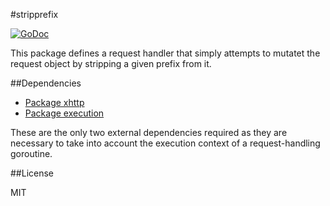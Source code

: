 #stripprefix

[![GoDoc](https://godoc.org/github.com/atdiar/xhttp/handlers/stripprefix?status.svg)](https://godoc.org/github.com/atdiar/xhttp/handlers/stripprefix)

This package defines a request handler that simply attempts to mutatet the request object
by stripping a given prefix from it.

##Dependencies

* [Package xhttp]
* [Package execution]

These are the only two external dependencies required as they are necessary
to take into account the execution context of a request-handling goroutine.

##License

MIT

[Package xhttp]:http://github.com/atdiar/xhttp
[Package execution]:http://github.com/atdiar/goroutine/execution
